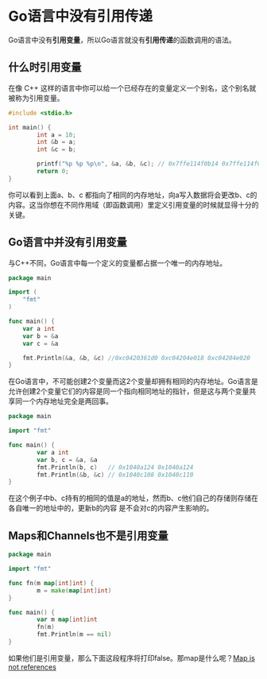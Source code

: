 # Go语言中没有引用传递
Go语言中没有**引用变量**，所以Go语言就没有**引用传递**的函数调用的语法。

## 什么时引用变量
在像 C++ 这样的语言中你可以给一个已经存在的变量定义一个别名，这个别名就被称为引用变量。

```c++
#include <stdio.h>

int main() {
        int a = 10;
        int &b = a;
        int &c = b;

        printf("%p %p %p\n", &a, &b, &c); // 0x7ffe114f0b14 0x7ffe114f0b14 0x7ffe114f0b14
        return 0;
}
```
你可以看到上面a、b、c 都指向了相同的内存地址，向a写入数据将会更改b、c的内容。这当你想在不同作用域（即函数调用）里定义引用变量的时候就显得十分的关键。


## Go语言中并没有引用变量
与C++不同，Go语言中每一个定义的变量都占据一个唯一的内存地址。

```go
package main

import (
    "fmt"
)

func main() {
    var a int
    var b = &a
    var c = &a

    fmt.Println(&a, &b, &c) //0xc0420361d0 0xc04204e018 0xc04204e020
}
```

在Go语言中，不可能创建2个变量而这2个变量却拥有相同的内存地址。Go语言是允许创建2个变量它们的内容是同一个指向相同地址的指针，但是这与两个变量共享同一个内存地址完全是两回事。

```go
package main

import "fmt"

func main() {
        var a int
        var b, c = &a, &a
        fmt.Println(b, c)   // 0x1040a124 0x1040a124
        fmt.Println(&b, &c) // 0x1040c108 0x1040c110
}
```

在这个例子中b、c持有的相同的值是a的地址，然而b、c他们自己的存储则存储在各自唯一的地址中的，更新b的内容 是不会对c的内容产生影响的。

## Maps和Channels也不是引用变量

``` go
package main

import "fmt"

func fn(m map[int]int) {
        m = make(map[int]int)
}

func main() {
        var m map[int]int
        fn(m)
        fmt.Println(m == nil)
}

```
如果他们是引用变量，那么下面这段程序将打印false。那map是什么呢？[Map is not references](map_isnot_reference.md)
